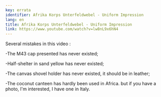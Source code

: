 ```yaml
---
key: errata
identifier: Afrika Korps Unterfeldwebel - Uniform Impression
lang: en
title: Afrika Korps Unterfeldwebel - Uniform Impression
link: https://www.youtube.com/watch?v=lw8nL9x6hN4
---
```

Several mistakes in this video :

\-The M43 cap presented has never existed;

\-Half-shelter in sand yellow has never existed;

\-The canvas shovel holder has never existed, it should be in leather;

\-The coconut canteen has hardly been used in Africa. but if you have a photo, I'm interested, I have one in Italy.